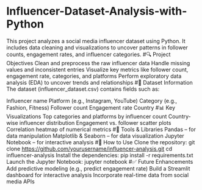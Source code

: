 # Influencer-Dataset-Analysis-with-Python
This project analyzes a social media influencer dataset using Python. It includes data cleaning and visualizations to uncover patterns in follower counts, engagement rates, and influencer categories.
#🔍 Project Objectives
Clean and preprocess the raw influencer data
Handle missing values and inconsistent entries
Visualize key metrics like follower count, engagement rate, categories, and platforms
Perform exploratory data analysis (EDA) to uncover trends and relationships
#📁 Dataset Information
The dataset (influencer_dataset.csv) contains fields such as:

Influencer name
Platform (e.g., Instagram, YouTube)
Category (e.g., Fashion, Fitness)
Follower count
Engagement rate
Country
#📊 Key Visualizations
Top categories and platforms by influencer count
Country-wise influencer distribution
Engagement vs. follower scatter plots
Correlation heatmap of numerical metrics
#🧰 Tools & Libraries
Pandas – for data manipulation
Matplotlib & Seaborn – for data visualization
Jupyter Notebook – for interactive analysis
#🚀 How to Use
Clone the repository:
git clone https://github.com/yourusername/influencer-analysis.git
cd influencer-analysis
Install the dependencies:
pip install -r requirements.txt
Launch the Jupyter Notebook:
jupyter notebook
#✅ Future Enhancements
Add predictive modeling (e.g., predict engagement rate)
Build a Streamlit dashboard for interactive analysis
Incorporate real-time data from social media APIs
